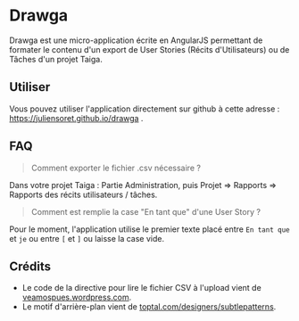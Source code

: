 # Drawga

Drawga est une micro-application écrite en AngularJS permettant de formater le contenu d'un export de User Stories (Récits d'Utilisateurs) ou de Tâches d'un projet Taiga.

## Utiliser

Vous pouvez utiliser l'application directement sur github à cette adresse : https://juliensoret.github.io/drawga .

## FAQ 

> Comment exporter le fichier .csv nécessaire ?

Dans votre projet Taiga : Partie Administration, puis Projet => Rapports => Rapports des récits utilisateurs / tâches.

> Comment est remplie la case "En tant que" d'une User Story ?

Pour le moment, l'application utilise le premier texte placé entre `En tant que` et `je` ou entre `[` et `]` ou laisse la case vide.

## Crédits

* Le code de la directive pour lire le fichier CSV à l'upload vient de [veamospues.wordpress.com](https://veamospues.wordpress.com/2014/01/27/reading-files-with-angularjs/).
* Le motif d'arrière-plan vient de [toptal.com/designers/subtlepatterns](https://www.toptal.com/designers/subtlepatterns/seigaiha/).
